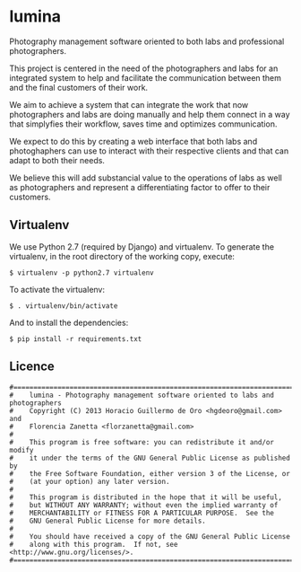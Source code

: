 lumina
======

Photography management software oriented to both labs and professional photographers.

This project is centered in the need of the photographers and labs for an integrated system to help
and facilitate the communication between them and the final customers of their work.

We aim to achieve a system that can integrate the work that now photographers and labs are doing manually and
help them connect in a way that simplyfies their workflow, saves time and optimizes communication.

We expect to do this by creating a web interface that both labs and photoghaphers can use to interact with
their respective clients and that can adapt to both their needs.

We believe this will add substancial value to the operations of labs as well as photographers and represent
a differentiating factor to offer to their customers.


Virtualenv
----------

We use Python 2.7 (required by Django) and virtualenv. To generate the virtualenv,
in the root directory of the working copy, execute:

    $ virtualenv -p python2.7 virtualenv

To activate the virtualenv:

    $ . virtualenv/bin/activate

And to install the dependencies:

    $ pip install -r requirements.txt 


Licence
-------

    #===============================================================================
    #    lumina - Photography management software oriented to labs and photographers
    #    Copyright (C) 2013 Horacio Guillermo de Oro <hgdeoro@gmail.com> and 
    #    Florencia Zanetta <florzanetta@gmail.com>
    #
    #    This program is free software: you can redistribute it and/or modify
    #    it under the terms of the GNU General Public License as published by
    #    the Free Software Foundation, either version 3 of the License, or
    #    (at your option) any later version.
    #
    #    This program is distributed in the hope that it will be useful,
    #    but WITHOUT ANY WARRANTY; without even the implied warranty of
    #    MERCHANTABILITY or FITNESS FOR A PARTICULAR PURPOSE.  See the
    #    GNU General Public License for more details.
    #
    #    You should have received a copy of the GNU General Public License
    #    along with this program.  If not, see <http://www.gnu.org/licenses/>.
    #===============================================================================

